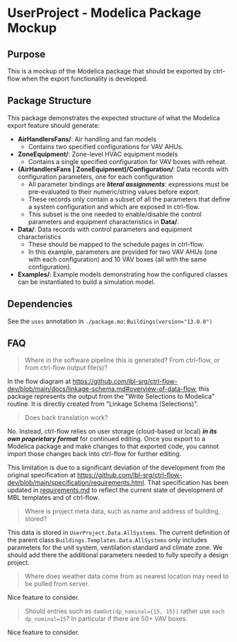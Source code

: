 # UserProject - Modelica Package Mockup

## Purpose

This is a mockup of the Modelica package that should be exported by ctrl-flow when the export functionality is developed.

## Package Structure

This package demonstrates the expected structure of what the Modelica export feature should generate:

- **AirHandlersFans/**: Air handling and fan models
  - Contains two specified configurations for VAV AHUs.
- **ZoneEquipment/**: Zone-level HVAC equipment models
  - Contains a single specified configuration for VAV boxes with reheat.
- **(AirHandlersFans | ZoneEquipment)/Configuration/**: Data records with configuration parameters, one for each configuration
  - All parameter bindings are ***literal assignments***: expressions must be pre-evaluated to their numeric/string values before export.
  - These records only contain a subset of all the parameters that define a system configuration and which are exposed in ctrl-flow.
  - This subset is the one needed to enable/disable the control parameters and equipment characteristics in **Data/**.
- **Data/**: Data records with control parameters and equipment characteristics
  - These should be mapped to the schedule pages in ctrl-flow.
  - In this example, parameters are provided for two VAV AHUs (one with each configuration) and 10 VAV boxes (all with the same configuration).
- **Examples/**: Example models demonstrating how the configured classes can be instantiated to build a simulation model.

## Dependencies

See the `uses` annotation in `./package.mo`: `Buildings(version="13.0.0")`

## FAQ

> Where in the software pipeline this is generated? From ctrl-flow, or from ctrl-flow output file(s)?

In the flow diagram at https://github.com/lbl-srg/ctrl-flow-dev/blob/main/docs/linkage-schema.md#overview-of-data-flow, this package represents the output from the "Write Selections to Modelica" routine. It is directly created from "Linkage Schema (Selections)".

> Does back translation work?

No. Instead, ctrl-flow relies on user storage (cloud-based or local) ***in its own proprietary format*** for continued editing. Once you export to a Modelica package and make changes to that exported code, you cannot import those changes back into ctrl-flow for further editing.

This limitation is due to a significant deviation of the development from the original specification at https://github.com/lbl-srg/ctrl-flow-dev/blob/main/specification/requirements.html.
That specification has been updated in [requirements.md](requirements.md) to reflect the current state of development of MBL templates and of ctrl-flow.

> Where is project meta data, such as name and address of building, stored?

This data is stored in `UserProject.Data.AllSystems`.
The current definition of the parent class `Buildings.Templates.Data.AllSystems` only includes parameters for the unit system, ventilation standard and climate zone.
We should add there the additional parameters needed to fully specify a design project.

> Where does weather data come from as nearest location may need to be pulled from server.

Nice feature to consider.

> Should entries such as `damOut(dp_nominal={15, 15})` rather use `each dp_nominal=15`? In particular if there are 50+ VAV boxes.

Nice feature to consider.
